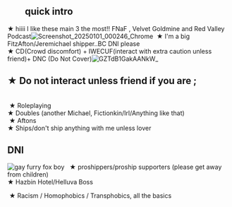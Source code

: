 ## ‎ ‎ ‎ ‎ ‎ ‎  ‎ ‎ quick intro 

★ hiiii I like these main 3 the most!! FNaF , Velvet Goldmine and Red Valley Podcast![Screenshot_20250101_000246_Chrome](https://github.com/user-attachments/assets/4fc46a80-01ba-448f-b6d4-9d997756dc93)
‎ ★ I'm a big FitzAfton/Jeremichael shipper..BC DNI please 
<br>
 ★ CD(Crowd discomfort) + IWECUF(interact with extra caution unless friend)+ DNC (Do Not Cover)![GZTdB1GakAANkW_](https://github.com/user-attachments/assets/471e445c-e0f9-4525-a194-e6c316e1c471)
## ★ Do not interact unless friend if you are ; 
 <br>
 ‎ ★ Roleplaying 
 <br>
 ★ Doubles (another Michael, Fictionkin/Irl/Anything like that)
 <br>
 ‎ ‎★ Aftons 
 <br>
 ★ Ships/don't ship anything with me unless lover

## DNI
![gay furry fox boy](https://i.postimg.cc/L69kccpb/Fj458-Be-UUAAmrk-B.jpg)
‎ ‎ ★ proshippers/proship supporters (please get away from children)
<br>
 ★ Hazbin Hotel/Helluva Boss
 
‎  ★ Racism / Homophobics / Transphobics, all the basics
  
<!--
**Body-Dysmorphia/Body-Dysmorphia** is a ✨ _special_ ✨ repository because its `README.md` (this file) appears on your GitHub profile.

Here are some ideas to get you started:

- 🔭 I’m currently working on ...
- 🌱 I’m currently learning ...
- 👯 I’m looking to collaborate on ...
- 🤔 I’m looking for help with ...
- 💬 Ask me about ...
- 📫 How to reach me: ...
- 😄 Pronouns: ...
- ⚡ Fun fact: ...
-->
